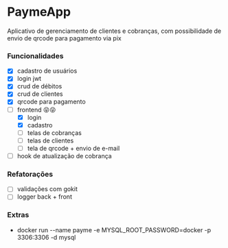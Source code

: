 # PaymeApp

  Aplicativo de gerenciamento de clientes e cobranças, com possibilidade de envio de qrcode para pagamento via pix

### Funcionalidades
  - [x] cadastro de usuários
  - [x] login jwt 
  - [x] crud de débitos
  - [x] crud de clientes
  - [x] qrcode para pagamento  
  - [ ] frontend 😝😝
    - [x] login
    - [x] cadastro
    - [ ] telas de cobranças
    - [ ] telas de clientes
    - [ ] tela de qrcode + envio de e-mail
  - [ ] hook de atualização de cobrança  

### Refatorações
  - [ ] validações com gokit
  - [ ] logger back + front

### Extras
  - docker run --name payme -e MYSQL_ROOT_PASSWORD=docker -p 3306:3306 -d mysql
